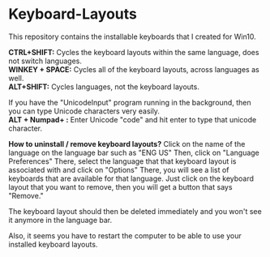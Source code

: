 # Keyboard-Layouts
This repository contains the installable keyboards that I created for Win10.

**CTRL+SHIFT:** Cycles the keyboard layouts within the same language, does not switch languages.  
**WINKEY + SPACE:** Cycles all of the keyboard layouts, across languages as well.  
**ALT+SHIFT:** Cycles languages, not the keyboard layouts.

If you have the "UnicodeInput" program running in the background, then you can type Unicode characters very easily.  
**ALT + Numpad+ :** Enter Unicode "code" and hit enter to type that unicode character.

**How to uninstall / remove keyboard layouts?**
Click on the name of the language on the language bar such as "ENG US"
Then, click on "Language Preferences"
There, select the language that that keyboard layout is associated with and click on "Options"
There, you will see a list of keyboards that are available for that language.
Just click on the keyboard layout that you want to remove, then you will get a button that says "Remove."

The keyboard layout should then be deleted immediately and you won't see it anymore in the language bar.

Also, it seems you have to restart the computer to be able to use your installed keyboard layouts.
